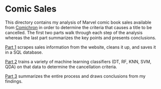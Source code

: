 # Comic Sales

This directory contains my analysis of Marvel comic book sales available from [Comichron](http://www.comichron.com/monthlycomicssales.html) in order to determine the criteria that causes a title to be cancelled. The first two parts walk through each step of the analysis whereas the last part summarizes the key points and presents conclusions.

[Part 1](https://github.com/christopherpease/ComicSales/blob/master/1%20Comic%20Book%20Cancellations%20-%20Web%20Scrapping.ipynb) scrapes sales information from the website, cleans it up, and saves it in a SQL database.

[Part 2](https://github.com/christopherpease/ComicSales/blob/master/2%20Comic%20Book%20Cancellations%20-%20Machine%20Learning.ipynb) trains a variety of machine learning classifiers (DT, RF, KNN, SVM, QDA) on that data to determine the cancellation criteria.

[Part 3](https://christopherpease.github.io/ComicSales/) summarizes the entire process and draws conclusions from my findings.
